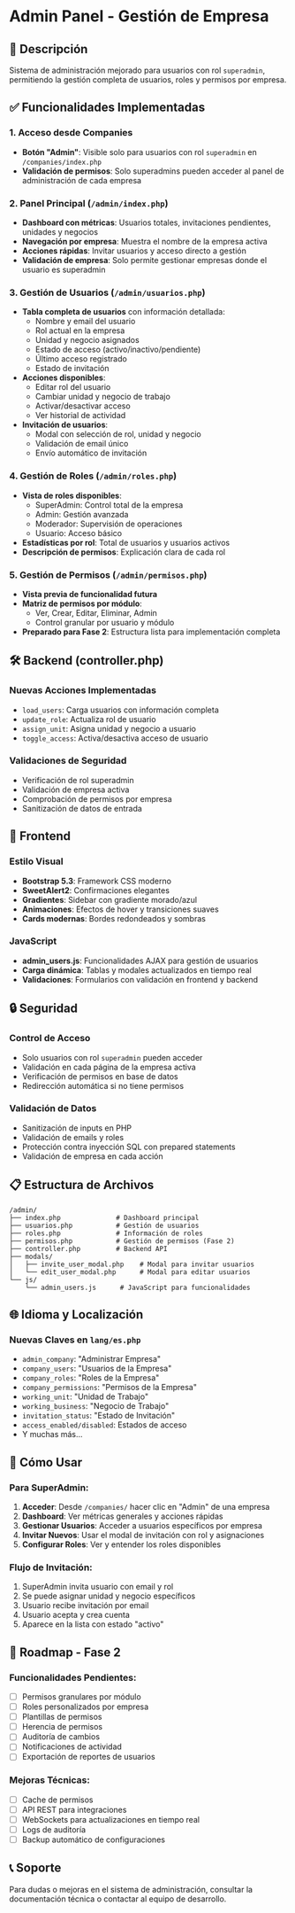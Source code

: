 # Admin Panel - Gestión de Empresa

## 🎯 Descripción

Sistema de administración mejorado para usuarios con rol `superadmin`, permitiendo la gestión completa de usuarios, roles y permisos por empresa.

## ✅ Funcionalidades Implementadas

### 1. Acceso desde Companies
- **Botón "Admin"**: Visible solo para usuarios con rol `superadmin` en `/companies/index.php`
- **Validación de permisos**: Solo superadmins pueden acceder al panel de administración de cada empresa

### 2. Panel Principal (`/admin/index.php`)
- **Dashboard con métricas**: Usuarios totales, invitaciones pendientes, unidades y negocios
- **Navegación por empresa**: Muestra el nombre de la empresa activa
- **Acciones rápidas**: Invitar usuarios y acceso directo a gestión
- **Validación de empresa**: Solo permite gestionar empresas donde el usuario es superadmin

### 3. Gestión de Usuarios (`/admin/usuarios.php`)
- **Tabla completa de usuarios** con información detallada:
  - Nombre y email del usuario
  - Rol actual en la empresa
  - Unidad y negocio asignados
  - Estado de acceso (activo/inactivo/pendiente)
  - Último acceso registrado
  - Estado de invitación
- **Acciones disponibles**:
  - Editar rol del usuario
  - Cambiar unidad y negocio de trabajo
  - Activar/desactivar acceso
  - Ver historial de actividad
- **Invitación de usuarios**:
  - Modal con selección de rol, unidad y negocio
  - Validación de email único
  - Envío automático de invitación

### 4. Gestión de Roles (`/admin/roles.php`)
- **Vista de roles disponibles**:
  - SuperAdmin: Control total de la empresa
  - Admin: Gestión avanzada
  - Moderador: Supervisión de operaciones
  - Usuario: Acceso básico
- **Estadísticas por rol**: Total de usuarios y usuarios activos
- **Descripción de permisos**: Explicación clara de cada rol

### 5. Gestión de Permisos (`/admin/permisos.php`)
- **Vista previa de funcionalidad futura**
- **Matriz de permisos por módulo**:
  - Ver, Crear, Editar, Eliminar, Admin
  - Control granular por usuario y módulo
- **Preparado para Fase 2**: Estructura lista para implementación completa

## 🛠️ Backend (controller.php)

### Nuevas Acciones Implementadas
- `load_users`: Carga usuarios con información completa
- `update_role`: Actualiza rol de usuario
- `assign_unit`: Asigna unidad y negocio a usuario
- `toggle_access`: Activa/desactiva acceso de usuario

### Validaciones de Seguridad
- Verificación de rol superadmin
- Validación de empresa activa
- Comprobación de permisos por empresa
- Sanitización de datos de entrada

## 🎨 Frontend

### Estilo Visual
- **Bootstrap 5.3**: Framework CSS moderno
- **SweetAlert2**: Confirmaciones elegantes
- **Gradientes**: Sidebar con gradiente morado/azul
- **Animaciones**: Efectos de hover y transiciones suaves
- **Cards modernas**: Bordes redondeados y sombras

### JavaScript
- **admin_users.js**: Funcionalidades AJAX para gestión de usuarios
- **Carga dinámica**: Tablas y modales actualizados en tiempo real
- **Validaciones**: Formularios con validación en frontend y backend

## 🔒 Seguridad

### Control de Acceso
- Solo usuarios con rol `superadmin` pueden acceder
- Validación en cada página de la empresa activa
- Verificación de permisos en base de datos
- Redirección automática si no tiene permisos

### Validación de Datos
- Sanitización de inputs en PHP
- Validación de emails y roles
- Protección contra inyección SQL con prepared statements
- Validación de empresa en cada acción

## 📋 Estructura de Archivos

```
/admin/
├── index.php              # Dashboard principal
├── usuarios.php           # Gestión de usuarios
├── roles.php              # Información de roles
├── permisos.php           # Gestión de permisos (Fase 2)
├── controller.php         # Backend API
├── modals/
│   ├── invite_user_modal.php    # Modal para invitar usuarios
│   └── edit_user_modal.php      # Modal para editar usuarios
└── js/
    └── admin_users.js      # JavaScript para funcionalidades
```

## 🌐 Idioma y Localización

### Nuevas Claves en `lang/es.php`
- `admin_company`: "Administrar Empresa"
- `company_users`: "Usuarios de la Empresa"
- `company_roles`: "Roles de la Empresa"
- `company_permissions`: "Permisos de la Empresa"
- `working_unit`: "Unidad de Trabajo"
- `working_business`: "Negocio de Trabajo"
- `invitation_status`: "Estado de Invitación"
- `access_enabled/disabled`: Estados de acceso
- Y muchas más...

## 🚀 Cómo Usar

### Para SuperAdmin:
1. **Acceder**: Desde `/companies/` hacer clic en "Admin" de una empresa
2. **Dashboard**: Ver métricas generales y acciones rápidas
3. **Gestionar Usuarios**: Acceder a usuarios específicos por empresa
4. **Invitar Nuevos**: Usar el modal de invitación con rol y asignaciones
5. **Configurar Roles**: Ver y entender los roles disponibles

### Flujo de Invitación:
1. SuperAdmin invita usuario con email y rol
2. Se puede asignar unidad y negocio específicos
3. Usuario recibe invitación por email
4. Usuario acepta y crea cuenta
5. Aparece en la lista con estado "activo"

## 🔮 Roadmap - Fase 2

### Funcionalidades Pendientes:
- [ ] Permisos granulares por módulo
- [ ] Roles personalizados por empresa
- [ ] Plantillas de permisos
- [ ] Herencia de permisos
- [ ] Auditoría de cambios
- [ ] Notificaciones de actividad
- [ ] Exportación de reportes de usuarios

### Mejoras Técnicas:
- [ ] Cache de permisos
- [ ] API REST para integraciones
- [ ] WebSockets para actualizaciones en tiempo real
- [ ] Logs de auditoría
- [ ] Backup automático de configuraciones

## 📞 Soporte

Para dudas o mejoras en el sistema de administración, consultar la documentación técnica o contactar al equipo de desarrollo.
